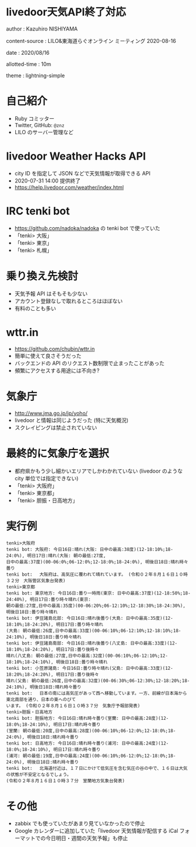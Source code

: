 # livedoor天気API終了対応

author
:   Kazuhiro NISHIYAMA

content-source
:   LILO&東海道らぐオンライン
    ミーティング 2020-08-16

date
:   2020/08/16

allotted-time
:   10m

theme
:   lightning-simple

# 自己紹介

- Ruby コミッター
- Twitter, GitHub: `@znz`
- LILO のサーバー管理など

# livedoor Weather Hacks API

- city ID を指定して JSON などで天気情報が取得できる API
- 2020-07-31 14:00 提供終了
- https://help.livedoor.com/weather/index.html

# IRC tenki bot

- https://github.com/nadoka/nadoka の tenki bot で使っていた
- 「tenki> 大阪」
- 「tenki> 東京」
- 「tenki> 札幌」

# 乗り換え先検討

- 天気予報 API はそもそも少ない
- アカウント登録なしで取れるところはほぼない
- 有料のことも多い

# wttr.in

- https://github.com/chubin/wttr.in
- 簡単に使えて良さそうだった
- バックエンドの API のリクエスト数制限で止まったことがあった
- 頻繁にアクセスする用途には不向き?

# 気象庁

- http://www.jma.go.jp/jp/yoho/
- livedoor と情報は同じようだった (特に天気概況)
- スクレイピングは禁止されていない

# 最終的に気象庁を選択

- 都府県かもう少し細かいエリアでしかわかれていない
  (livedoor のような city 単位では指定できない)
- 「tenki> 大阪府」
- 「tenki> 東京都」
- 「tenki> 胆振・日高地方」

# 実行例

```
tenki>大阪府
tenki bot: 大阪府: 今日16日:晴れ(大阪: 日中の最高:38度)(12-18:10%;18-24:0%), 明日17日:晴れ(大阪: 朝の最低:27度,
日中の最高:37度)(00-06:0%;06-12:0%;12-18:0%;18-24:0%), 明後日18日:晴れ時々曇り
tenki bot: 　大阪府は、高気圧に覆われて晴れています。 (令和０２年８月１６日１０時３２分　大阪管区気象台発表)
tenki>東京都
tenki bot: 東京地方: 今日16日:曇り一時雨(東京: 日中の最高:37度)(12-18:50%;18-24:40%), 明日17日:曇り時々晴れ(東京:
朝の最低:27度,日中の最高:35度)(00-06:20%;06-12:10%;12-18:30%;18-24:30%), 明後日18日:曇り時々晴れ
tenki bot: 伊豆諸島北部: 今日16日:晴れ後曇り(大島: 日中の最高:35度)(12-18:10%;18-24:20%), 明日17日:曇り時々晴れ
(大島: 朝の最低:26度,日中の最高:33度)(00-06:10%;06-12:10%;12-18:10%;18-24:10%), 明後日18日:曇り時々晴れ
tenki bot: 伊豆諸島南部: 今日16日:晴れ後曇り(八丈島: 日中の最高:33度)(12-18:10%;18-24:20%), 明日17日:曇り後時々
晴れ(八丈島: 朝の最低:27度,日中の最高:32度)(00-06:10%;06-12:10%;12-18:10%;18-24:10%), 明後日18日:曇り時々晴れ
tenki bot: 小笠原諸島: 今日16日:曇り時々晴れ(父島: 日中の最高:33度)(12-18:20%;18-24:20%), 明日17日:曇り後時々
晴れ(父島: 朝の最低:26度,日中の最高:32度)(00-06:30%;06-12:30%;12-18:20%;18-24:10%), 明後日18日:晴れ時々曇り
tenki bot: 　日本の南には高気圧があって西へ移動しています。一方、前線が日本海から東北南部を通り、日本の東へのびて
います。 (令和０２年８月１６日１０時３７分　気象庁予報部発表)
tenki>胆振・日高地方
tenki bot: 胆振地方: 今日16日:晴れ時々曇り(室蘭: 日中の最高:28度)(12-18:0%;18-24:10%), 明日17日:晴れ時々曇り
(室蘭: 朝の最低:20度,日中の最高:28度)(00-06:10%;06-12:0%;12-18:0%;18-24:0%), 明後日18日:晴れ時々曇り
tenki bot: 日高地方: 今日16日:晴れ時々曇り(浦河: 日中の最高:24度)(12-18:0%;18-24:10%), 明日17日:晴れ時々曇り
(浦河: 朝の最低:19度,日中の最高:24度)(00-06:10%;06-12:0%;12-18:0%;18-24:0%), 明後日18日:晴れ時々曇り
tenki bot: 　北海道付近は、１７日にかけて低気圧を含む気圧の谷の中で、１６日は大気の状態が不安定となるでしょう。
(令和０２年８月１６日１０時３７分　室蘭地方気象台発表)
```

# その他

- zabbix でも使っていたがあまり見ていなかったので停止
- Google カレンダーに追加していた「livedoor 天気情報が配信する iCal フォーマットでの今日明日・週間の天気予報」も停止
